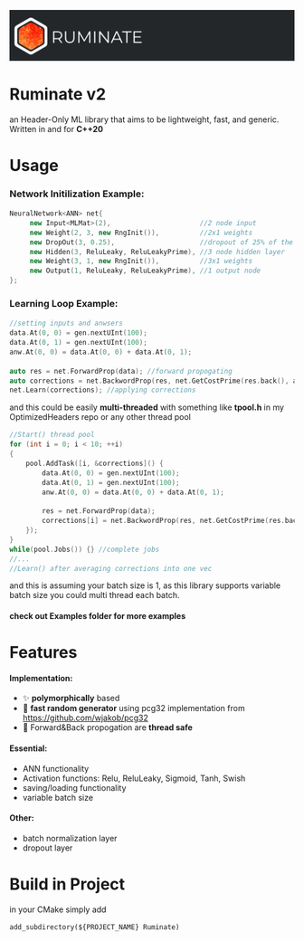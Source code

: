 ![Ruminate Logo](https://github.com/EntireTwix/Ruminate/blob/main/Banner.png)

# Ruminate v2

an Header-Only ML library that aims to be lightweight, fast, and generic. Written in and for **C++20**

# Usage

### Network Initilization Example:

```cpp
NeuralNetwork<ANN> net{
     new Input<MLMat>(2),                      //2 node input
     new Weight(2, 3, new RngInit()),          //2x1 weights
     new DropOut(3, 0.25),                     //dropout of 25% of the input
     new Hidden(3, ReluLeaky, ReluLeakyPrime), //3 node hidden layer
     new Weight(3, 1, new RngInit()),          //3x1 weights
     new Output(1, ReluLeaky, ReluLeakyPrime), //1 output node
};
```

### Learning Loop Example:

```cpp
//setting inputs and anwsers
data.At(0, 0) = gen.nextUInt(100);
data.At(0, 1) = gen.nextUInt(100);
anw.At(0, 0) = data.At(0, 0) + data.At(0, 1);

auto res = net.ForwardProp(data); //forward propogating
auto corrections = net.BackwordProp(res, net.GetCostPrime(res.back(), anw), 0.002);
net.Learn(corrections); //applying corrections
```

and this could be easily **multi-threaded** with something like **tpool.h** in my OptimizedHeaders repo or any other thread pool

```cpp
//Start() thread pool
for (int i = 0; i < 10; ++i)
{
    pool.AddTask([i, &corrections]() {
        data.At(0, 0) = gen.nextUInt(100);
        data.At(0, 1) = gen.nextUInt(100);
        anw.At(0, 0) = data.At(0, 0) + data.At(0, 1);

        res = net.ForwardProp(data);
        corrections[i] = net.BackwordProp(res, net.GetCostPrime(res.back(), anw), 0.002);
    });
}
while(pool.Jobs()) {} //complete jobs
//...
//Learn() after averaging corrections into one vec
```

and this is assuming your batch size is 1, as this library supports variable batch size you could multi thread each batch.

#### check out Examples folder for more examples

# Features

#### Implementation:

- :sparkles: **polymorphically** based
- :racehorse: **fast random generator** using pcg32 implementation from https://github.com/wjakob/pcg32
- :racehorse: Forward&Back propogation are **thread safe**

#### Essential:

- ANN functionality
- Activation functions: Relu, ReluLeaky, Sigmoid, Tanh, Swish
- saving/loading functionality
- variable batch size

#### Other:

- batch normalization layer
- dropout layer

# Build in Project

in your CMake simply add

```
add_subdirectory(${PROJECT_NAME} Ruminate)
```
